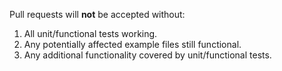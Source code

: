 Pull requests will **not** be accepted without:

1) All unit/functional tests working.
2) Any potentially affected example files still functional.
3) Any additional functionality covered by unit/functional tests.

